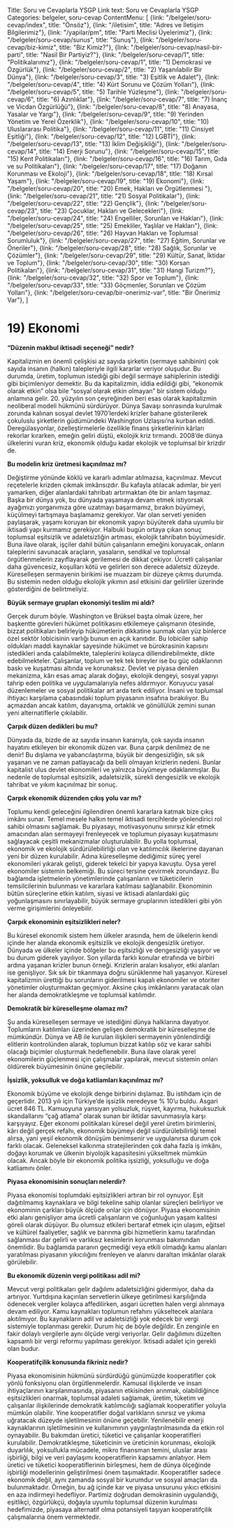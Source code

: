 Title: Soru ve Cevaplarla YSGP
Link text: Soru ve Cevaplarla YSGP
Categories: belgeler, soru-cevap
ContentMenu: [
  {link: "/belgeler/soru-cevap/index", title: "Önsöz"},
  {link: "/iletisim", title: "Adres ve İletişim Bilgilerimiz"},
  {link: "/yapilar/pm", title: "Parti Meclisi Üyelerimiz"},
  {link: "/belgeler/soru-cevap/sunus", title: "Sunuş"},
  {link: "/belgeler/soru-cevap/biz-kimiz", title: "Biz Kimiz?"},
  {link: "/belgeler/soru-cevap/nasil-bir-parti", title: "Nasil Bir Partiyiz?"},
  {link: "/belgeler/soru-cevap/1", title: "Politikalarımız"},
  {link: "/belgeler/soru-cevap/1", title: "1) Demokrasi ve Özgürlük"},
  {link: "/belgeler/soru-cevap/2", title: "2) Yaşanılabilir Bir Dünya"},
  {link: "/belgeler/soru-cevap/3", title: "3) Eşitlik ve Adalet"},
  {link: "/belgeler/soru-cevap/4", title: "4) Kürt Sorunu ve Çözüm Yolları"},
  {link: "/belgeler/soru-cevap/5", title: "5) Tarihle Yüzleşme"},
  {link: "/belgeler/soru-cevap/6", title: "6) Azınlıklar"},
  {link: "/belgeler/soru-cevap/7", title: "7) İnanç ve Vicdan Özgürlüğü"},
  {link: "/belgeler/soru-cevap/8", title: "8) Anayasa, Yasalar ve Yargı"},
  {link: "/belgeler/soru-cevap/9", title: "9) Yerinden Yönetim ve Yerel Özerklik"},
  {link: "/belgeler/soru-cevap/10", title: "10) Uluslararası Politika"},
  {link: "/belgeler/soru-cevap/11", title: "11) Cinsiyet Eşitliği"},
  {link: "/belgeler/soru-cevap/12", title: "12) LGBTİ"},
  {link: "/belgeler/soru-cevap/13", title: "13) İklim Değişikliği"},
  {link: "/belgeler/soru-cevap/14", title: "14) Enerji Sorunu"},
  {link: "/belgeler/soru-cevap/15", title: "15) Kent Politikaları"},
  {link: "/belgeler/soru-cevap/16", title: "16) Tarım, Gıda ve su Politikaları"},
  {link: "/belgeler/soru-cevap/17", title: "17) Doğanın Korunması ve Ekoloji"},
  {link: "/belgeler/soru-cevap/18", title: "18) Kırsal Yaşam"},
  {link: "/belgeler/soru-cevap/19", title: "19) Ekonomi"},
  {link: "/belgeler/soru-cevap/20", title: "20) Emek, Hakları ve Örgütlenmesi
"},
  {link: "/belgeler/soru-cevap/21", title: "21) Sosyal Politikalar"},
  {link: "/belgeler/soru-cevap/22", title: "22) Gençlik"},
  {link: "/belgeler/soru-cevap/23", title: "23) Çocuklar, Hakları ve Gelecekleri"},
  {link: "/belgeler/soru-cevap/24", title: "24) Engelliler, Sorunları ve Hakları"},
  {link: "/belgeler/soru-cevap/25", title: "25) Emekliler, Yaşlılar ve Hakları"},
  {link: "/belgeler/soru-cevap/26", title: "26) Hayvan Hakları ve Toplumsal Sorumluluk"},
  {link: "/belgeler/soru-cevap/27", title: "27) Eğitim, Sorunlar ve Öneriler"},
  {link: "/belgeler/soru-cevap/28", title: "28) Sağlık, Sorunlar ve Çözümler"},
  {link: "/belgeler/soru-cevap/29", title: "29) Kültür, Sanat, İktidar ve Toplum"},
  {link: "/belgeler/soru-cevap/30", title: "30) Korsan Politikaları"},
  {link: "/belgeler/soru-cevap/31", title: "31) Hangi Turizm?"},
  {link: "/belgeler/soru-cevap/32", title: "32) Spor ve Toplum"},
  {link: "/belgeler/soru-cevap/33", title: "33) Göçmenler, Sorunları ve Çözüm Yolları"},
  {link: "/belgeler/soru-cevap/bir-onerimiz-var", title: "Bir Önerimiz Var"},
  ]


# 19) Ekonomi

**“Düzenin makbul iktisadi seçeneği” nedir?**

Kapitalizmin en önemli çelişkisi az sayıda şirketin (sermaye sahibinin) çok sayıda insanın (halkın) talepleriyle ilgili kararlar veriyor oluşudur. Bu durumda, üretim, toplumun istediği gibi değil sermaye sahiplerinin istediği gibi biçimleniyor demektir. Bu da kapitalizmin, iddia edildiği gibi, “ekonomik olarak etkin” olsa bile “sosyal olarak etkin olmayan” bir sistem olduğu anlamına gelir. 20. yüzyılın son çeyreğinden beri esas olarak kapitalizmin neoliberal modeli hükmünü sürdürüyor. Dünya Savaşı sonrasında kurulmak zorunda kalınan sosyal devlet 1970’lerdeki krizler bahane gösterilerek çokuluslu şirketlerin güdümündeki Washington Uzlaşısı’na kurban edildi. Deregülasyonlar, özelleştirmelerle özellikle finans şirketlerinin kârları rekorlar kırarken, emeğin geliri düştü, ekolojik kriz tırmandı. 2008’de dünya ülkelerini vuran kriz, ekonomik olduğu kadar ekolojik ve toplumsal bir krizdir de. 

**Bu modelin kriz üretmesi kaçınılmaz mı?**

Değiştirme yönünde köklü ve kararlı adımlar atılmazsa, kaçınılmaz. Mevcut reçetelerle krizden çıkmak imkânsızdır. Bu kafayla atılacak adımlar, bir yeri yamarken, diğer alanlardaki tahribatı artırmaktan öte bir anlam taşımaz. Başka bir dünya yok, bu dünyada yaşamaya devam etmek istiyorsak ayağımızı yorganımıza göre uzatmayı başarmamız, bırakın büyümeyi, küçülmeyi tartışmaya başlamamız gerekiyor. Var olan serveti yeniden paylaşarak, yaşamı koruyan bir ekonomik yapıyı büyüterek daha uyumlu bir iktisadi yapı kurmamız gerekiyor. Halbuki bugün ortaya çıkan sonuç toplumsal eşitsizlik ve adaletsizliğin artması, ekolojik tahribatın büyümesidir. Buna ilave olarak, işçiler dahil bütün çalışanların emeğini koruyacak, onların taleplerini savunacak araçların, yasaların, sendikal ve toplumsal örgütlenmelerin zayıflayarak gerilemesi de dikkat çekiyor. Ücretli çalışanlar daha güvencesiz, koşulları kötü ve gelirleri son derece adaletsiz düzeyde. Küreselleşen sermayenin birikimi ise muazzam bir düzeye çıkmış durumda. Bu sistemin neden olduğu ekolojik yıkımın asıl etkisini dar gelirliler üzerinde gösterdiğini de belirtmeliyiz. 

**Büyük sermaye grupları ekonomiyi teslim mi aldı?**

Gerçek durum böyle. Washington ve Brüksel başta olmak üzere, her başkentte görevleri hükümet politikasını etkilemeye çalışmanın ötesinde, bizzat politikaları belirleyip hükümetlerin dikkatine sunmak olan yüz binlerce özel sektör lobicisinin varlığı bunun en açık kanıtıdır. Bu lobiciler sahip oldukları maddi kaynaklar sayesinde hükümet ve bürokrasinin kapısını istedikleri anda çalabilmekte, taleplerini kolayca dillendirebilmekte, dikte edebilmekteler. Çalışanlar, toplum ve tek tek bireyler ise bu güç odaklarının baskı ve kuşatması altında ve korunaksız. Devlet ve piyasa denilen mekanizma, kârı esas amaç alarak doğayı, ekolojik dengeyi, sosyal yapıyı tahrip eden politika ve uygulamalarıyla nefes aldırmıyor. Koruyucu yasal düzenlemeler ve sosyal politikalar art arda terk ediliyor. İnsani ve toplumsal ihtiyacı karşılama çabasındaki toplum piyasanın insafına bırakılıyor. Bu açmazdan ancak katılım, dayanışma, ortaklık ve gönüllülük zemini sunan yeni alternatiflerle çıkılabilir.

**Çarpık düzen dedikleri bu mu?**

Dünyada da, bizde de az sayıda insanın kararıyla, çok sayıda insanın hayatını etkileyen bir ekonomik düzen var. Buna çarpık denilmez de ne denir! Bu dışlama ve yabancılaştırma, büyük bir dengesizliğin, sık sık yaşanan ve ne zaman patlayacağı da belli olmayan krizlerin nedeni. Bunlar kapitalist ulus devlet ekonomileri ve yalnızca büyümeye odaklanmışlar. Bu nedenle de toplumsal eşitsizlik, adaletsizlik, sürekli dengesizlik ve ekolojik tahribat ve yıkım kaçınılmaz bir sonuç.

**Çarpık ekonomik düzenden çıkış yolu var mı?**
 
Toplumu kendi geleceğini ilgilendiren önemli kararlara katmak bize çıkış imkânı sunar. Temel  mesele halkın temel iktisadi tercihlerde yönlendirici rol sahibi olmasını sağlamak. Bu piyasayı, motivasyonunu sınırsız kâr etmek amacından alan sermayeyi frenleyecek ve toplumun piyasayı kuşatmasını sağlayacak çeşitli mekanizmalar oluşturulabilir. Bu yolla toplumsal, ekonomik ve ekolojik sürdürülebilirliği olan ve katılımcılık ilkelerine dayanan yeni bir düzen kurulabilir. Adına küreselleşme dediğimiz süreç yerel ekonomileri yıkarak gelişti, giderek tekelci bir yapıya kavuştu. Oysa yerel ekonomiler sistemin belkemiği. Bu süreci tersine çevirmek zorundayız. Bu bağlamda işletmelerin yönetimlerinde çalışanların ve tüketicilerin temsilcilerinin bulunması ve kararlara katılması sağlanabilir. Ekonominin bütün süreçlerine etkin katılım, siyasi ve iktisadi alanlardaki güç yoğunlaşmasını sınırlayabilir, büyük sermaye gruplarının istedikleri gibi yön verme girişimlerini önleyebilir.

**Çarpık ekonominin eşitsizlikleri neler?**

Bu küresel ekonomik sistem hem ülkeler arasında, hem de ülkelerin kendi içinde her alanda ekonomik eşitsizlik ve ekolojik dengesizlik üretiyor. Dünyada ve ülkeler içinde bölgeler bu eşitsizliği ve dengesizliği yaşıyor ve bu durum giderek yayılıyor. Son yıllarda farklı konular etrafında ve birbiri ardına yaşanan krizler bunun örneği. Krizlerin araları kısalıyor, etki alanları ise genişliyor. Sık sık bir tıkanmaya doğru sürüklenme hali yaşanıyor. Küresel kapitalizmin ürettiği bu sorunların giderilmesi kapalı ekonomiler ve otoriter yönetimler oluşturmaktan geçmiyor. Aksine çıkış imkânlarını yaratacak olan her alanda demokratikleşme ve toplumsal katılımdır.

**Demokratik bir küreselleşme olamaz mı?**

Şu anda küreselleşen sermaye ve istediğini dünya halklarına dayatıyor. Toplumların katılımları üzerinden gelişen demokratik bir küreselleşme de mümkündür. Dünya ve AB ile kurulan ilişkileri sermayenin yönlendirdiği elitlerin kontrolünden alarak, toplumun bizzat katılıp söz ve karar sahibi olacağı biçimler oluşturmak hedeflenebilir. Buna ilave olarak yerel ekonomilerin güçlenmesi için çalışmalar yapılarak, mevcut sistemin onları öldürerek büyümesinin önüne geçilebilir. 

**İşsizlik, yoksulluk ve doğa katliamları kaçınılmaz mı?**
 
Ekonomik büyüme ve ekolojik denge birbirini dışlamaz. Bu istihdam için de geçerlidir. 2013 yılı için Türkiye’de işsizlik neredeyse % 10’u buldu. Asgari ücret 846 TL. Kamuoyuna yansıyan yolsuzluk, rüşvet, kayırma, hukuksuzluk skandallarını “çağ atlama” olarak sunan bir iktidar savunmasıyla karşı karşıyayız. Eğer ekonomi politikaları küresel değil yerel üretim birimlerini, kârı değil gerçek refahı, ekonomik büyümeyi değil sürdürülebilirliği temel alırsa, yani yeşil ekonomik dönüşüm benimsenir ve uygulanırsa durum çok farklı olacak. Geleneksel kalkınma stratejilerinden çok daha fazla iş imkânı, doğayı korumak ve ülkenin biyolojik kapasitesini yükseltmek mümkün olacak. Ancak böyle bir ekonomik politika işsizliği, yoksulluğu ve doğa katliamını önler.

**Piyasa ekonomisinin sonuçları nelerdir?**
 
Piyasa ekonomisi toplumdaki eşitsizlikleri artıran bir rol oynuyor. Eşit dağıtılmamış kaynaklara ve bilgi tekeline sahip olanlar süreçleri belirliyor ve ekonominin çarkları büyük ölçüde onlar için dönüyor. Piyasa ekonomisinin etki alanı genişliyor ama ücretli çalışanların ve çoğunluğun yaşam kalitesi göreli olarak düşüyor. Bu olumsuz etkileri bertaraf etmek için ulaşım, eğitsel ve kültürel faaliyetler, sağlık ve barınma gibi hizmetlerin kamu tarafından sağlanması dar gelirli ve varlıksız kesimlerin korunması bakımından önemlidir. Bu bağlamda paranın geçmediği veya etkili olmadığı kamu alanları yaratılması piyasanın yıkıcılığını frenleyen ve alanını daraltan imkânlar olarak görülebilir. 

**Bu ekonomik düzenin vergi politikası adil mi?**

Mevcut vergi politikaları gelir dağılımı adaletsizliğini gidermiyor, daha da artırıyor. Yurtdışına kaçırılan servetlerin ülkeye getirilmesi karşılığında ödenecek vergiler kolayca affedilirken, asgari ücretten halen vergi alınmaya devam ediliyor. Kamu kaynakları toplumun refahını yükseltecek alanlara akıtılmıyor. Bu kaynakların adil ve adaletsizliği yok edecek bir vergi sistemiyle toplanması gerekir. Durum hiç de böyle değildir. En zenginle en fakir dolaylı vergilerle aynı ölçüde vergi veriyorlar. Gelir dağılımını düzelten kapsamlı bir vergi reformu yapılması gerekiyor. İktisadi adalet için gerekli olan budur.

**Kooperatifçilik konusunda fikriniz nedir?**

Piyasa ekonomisinin hükmünü sürdürdüğü günümüzde kooperatifler çok yönlü fonksiyonu olan örgütlenmelerdir. Kamusal ilişkilerde ve insan ihtiyaçlarının karşılanmasında, piyasanın etkisinden arınmak, olabildiğince eşitsizlikleri onarmak, toplumsal adaleti sağlamak, üretim, tüketim ve çalışanlar ilişkilerinde demokratik katılımcılığı sağlamak kooperatifler yoluyla mümkün olabilir. Yine kooperatifler doğal varlıkların sınırsız ve yıkıma uğratacak düzeyde işletilmesinin önüne geçebilir. Yenilenebilir enerji kaynaklarının işletilmesinin ve kullanımının yaygınlaştırılmasında da etkin rol oynayabilir. Bu bakımdan üretici, tüketici ve çalışanlar kooperatifleri kurulabilir. Demokratikleşme, tüketicinin ve üreticinin korunması, ekolojik duyarlılık, yoksullukla mücadele, mikro finansman temini, uluslar arası işbirliği, bilgi ve veri paylaşımı kooperatiflerin kapsamını  anlatıyor. Hem üretici ve tüketici kooperatiflerinin birleşmesi, hem de dünya ölçeğinde işbirliği modellerinin geliştirilmesi önem taşımaktadır. Kooperatifler sadece ekonomik değil, aynı zamanda sosyal bir kurumdur ve sosyal amaçları da bulunmaktadır. Örneğin, bu ağ içinde kar ve piyasa unsurunu yıkıcı etkisini en aza indirmeyi hedefliyor. Partimiz doğrudan demokrasinin uygulandığı, eşitlikçi, özgürlükçü, doğayla uyumlu toplumsal düzenin kurulması hedefimizde, piyasaya alternatif olma potansiyeli taşıyan kooperatifçilik çalışmalarına önem vermektedir.



